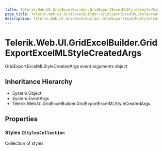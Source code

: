 ```yaml
---
title: Telerik.Web.UI.GridExcelBuilder.GridExportExcelMLStyleCreatedArgs
page_title: Telerik.Web.UI.GridExcelBuilder.GridExportExcelMLStyleCreatedArgs
description: Telerik.Web.UI.GridExcelBuilder.GridExportExcelMLStyleCreatedArgs
---
```


# Telerik.Web.UI.GridExcelBuilder.GridExportExcelMLStyleCreatedArgs

GridExportExcelMLStyleCreatedArgs event arguments object

## Inheritance Hierarchy

* System.Object
* System.EventArgs
* Telerik.Web.UI.GridExcelBuilder.GridExportExcelMLStyleCreatedArgs

## Properties

###  Styles `IStylesCollection`

Collection of styles

